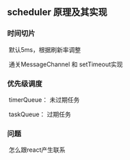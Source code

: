 ## scheduler 原理及其实现

### 时间切片

​	默认5ms，根据刷新率调整

​	通关MessageChannel 和  setTimeout实现

### 优先级调度

​	timerQueue： 未过期任务

​	taskQueue： 过期任务

### 问题

​	怎么跟react产生联系